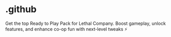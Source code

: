 # .github
Get the top Ready to Play Pack for Lethal Company. Boost gameplay, unlock features, and enhance co-op fun with next-level tweaks ⚡
